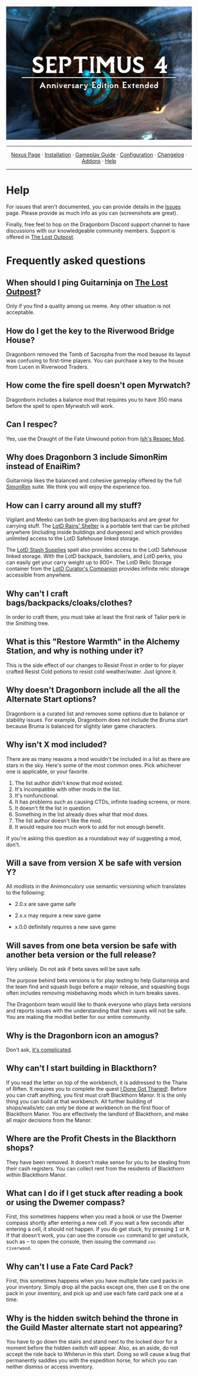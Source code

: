 <a href="https://www.youtube.com/watch?v=70DZ5UV1Bdo"><img src="images/banner.webp" target="_blank"></a>

---

<p align="center">
  <a href="https://www.nexusmods.com/skyrimspecialedition/mods/80877">Nexus Page</a> ·
  <a href="README.md">Installation</a> ·
  <a href="GAMEPLAY.md">Gameplay Guide</a> ·
  <a href="CONFIGURATION.md">Configuration</a> ·
  <a href="CHANGELOG.md">Changelog</a> ·
  <a href="ADDONS.md">Addons</a> ·
  <a href="HELP.md">Help</a>
</p>

---

# Help

For issues that aren't documented, you can provide details in the [Issues](https://github.com/Guitarninja2/septimus/issues) page. Please provide as much info as you can (screenshots are great).

Finally, free feel to hop on the Dragonborn Discord support channel to have discussions with our knowledgeable community members. Support is offered in [The Lost Outpost](https://discord.gg/WF66mMu).

# Frequently asked questions

## When should I ping Guitarninja on [The Lost Outpost](https://discord.gg/WF66mMu)?

Only if you find a quality among us meme. Any other situation is not acceptable.

## How do I get the key to the Riverwood Bridge House?

Dragonborn removed the Tomb of Sacropha from the mod beause its layout was confusing to first-time players. You can purchase a key to the house from Lucen in Riverwood Traders.

## How come the fire spell doesn't open Myrwatch?

Dragonborn includes a balance mod that requires you to have 350 mana before the spell to open Myrwatch will work.

## Can I respec?

Yes, use the Draught of the Fate Unwound potion from [Ish's Respec Mod](https://www.nexusmods.com/skyrimspecialedition/mods/1960).

## Why does Dragonborn 3 include SimonRim instead of EnaiRim?

Guitarninja likes the balanced and cohesive gameplay offered by the full [SimonRim](https://www.nexusmods.com/skyrimspecialedition/users/67410746?tab=user+files) suite. We think you will enjoy the experience too.

## How can I carry around all my stuff?

Vigilant and Meeko can both be given dog backpacks and are great for carrying stuff. The [LotD Rains' Shelter](https://legacy-of-the-dragonborn.fandom.com/wiki/Rains'_Shelter) is a portable tent that can be pitched anywhere (including inside buildings and dungeons) and which provides unlimited access to the LotD Safehouse linked storage.

The [LotD Stash Supplies](https://legacy-of-the-dragonborn.fandom.com/wiki/Stash_Supplies) spell also provides access to the LotD Safehouse linked storage. With the LotD backpack, bandoliers, and LotD perks, you can easily get your carry weight up to 800+. The LotD Relic Storage container from the [LotD Curator's Companion](https://www.nexusmods.com/skyrimspecialedition/mods/38529) provides infinite relic storage accessible from anywhere. 

## Why can't I craft bags/backpacks/cloaks/clothes?

In order to craft them, you must take at least the first rank of Tailor perk in the Smithing tree. 

## What is this "Restore Warmth" in the Alchemy Station, and why is nothing under it?

This is the side effect of our changes to Resist Frost in order to for player crafted Resist Cold potions to resist cold weather/water. Just ignore it.

## Why doesn't Dragonborn include all the all the Alternate Start options?

Dragonborn is a curated list and removes some options due to balance or stability issues. For example, Dragonborn does not include the Bruma start because Bruma is balanced for slightly later game characters.

## Why isn't X mod included?

There are as many reasons a mod wouldn't be included in a list as there are stars in the sky. Here's some of the most common ones. Pick whichever one is applicable, or your favorite.

1. The list author didn't know that mod existed.
2. It's incompatible with other mods in the list.
3. It's nonfunctional.
4. It has problems such as causing CTDs, infinite loading screens, or more.
5. It doesn't fit the list in question.
6. Something in the list already does what that mod does.
7. The list author doesn't like the mod.
8. It would require too much work to add for not enough benefit.

If you're asking this question as a roundabout way of suggesting a mod, don't.

## Will a save from version X be safe with version Y?

All modlists in the Animonculory use semantic versioning which translates to the following:

- 2.0.x are save game safe

- 2.x.x may require a new save game

- x.0.0 definitely requires a new save game

## Will saves from one beta version be safe with another beta version or the full release?

Very unlikely. Do not ask if beta saves will be save safe.

The purpose behind beta versions is for play testing to help Guitarninja and the team find and squash bugs before a major release, and squashing bugs often includes removing misbehaving mods which in turn breaks saves.

The Dragonborn team would like to thank everyone who plays beta versions and reports issues with the understanding that their saves will not be safe. You are making the modlist better for our entire community.

## Why is the Dragonborn icon an amogus?

Don't ask, [it's complicated](https://www.youtube.com/watch?v=70DZ5UV1Bdo).

## Why can't I start building in Blackthorn?

If you read the letter on top of the workbench, it is addressed to the Thane of Riften. It requires you to complete the quest [I Done Got Thaned!](https://elderscrolls.fandom.com/wiki/I_Done_Got_Thaned!). Before you can craft anything, you first must craft Blackthorn Manor.  It is the only thing you can build at that workbench. All further building of shops/walls/etc can only be done at workbench on the first floor of Blackthorn Manor. You are effectively the landlord of Blackthorn, and make all major decisions from the Manor.

## Where are the Profit Chests in the Blackthorn shops?

They have been removed. It doesn't make sense for you to be stealing from their cash registers. You can collect rent from the residents of Blackthorn within Blackthorn Manor. 

## What can I do if I get stuck after reading a book or using the Dwemer compass?

First, this sometimes happens when you read a book or use the Dwemer compass shortly after entering a new cell. If you wait a few seconds after entering a cell, it should not happen. If you do get stuck, try pressing <kbd>I</kbd> or <kbd>R</kbd>. If that doesn't work, you can use the console <code>coc</code> command to get unstuck, such as <kbd>~</kbd> to open the console, then issuing the command <code>coc riverwood</code>.

## Why can't I use a Fate Card Pack?

First, this sometimes happens when you have multiple fate card packs in your inventory. Simply drop all the packs except one, then use <kbd>E</kbd> on the one pack in your inventory, and pick up and use each fate card pack one at a time.

## Why is the hidden switch behind the throne in the Guild Master alternate start not appearing?

You have to go down the stairs and stand next to the locked door for a moment before the hidden switch will appear. Also, as an aside, do not accept the ride back to Whiterun in this start. Doing so will cause a bug that permanently saddles you with the expedition horse, for which you can neither dismiss or access inventory.